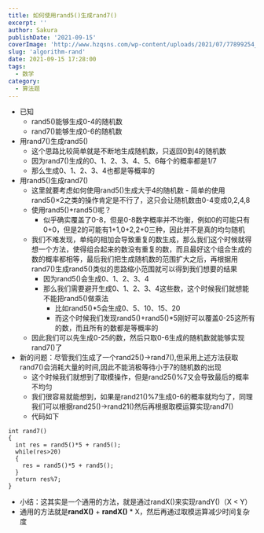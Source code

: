 ```yaml
---
title: 如何使用rand5()生成rand7()
excerpt: '' 
author: Sakura
publishDate: '2021-09-15'
coverImage: 'http://www.hzqsns.com/wp-content/uploads/2021/07/77899254_p0_master1200.jpg' 
slug: 'algorithm-rand'
date: 2021-09-15 17:28:00
tags:
  - 数学
category:
  - 算法题
---
```

<!-- wp:list -->

<ul><li>已知<ul><li>rand5()能够生成0-4的随机数</li><li>rand7()能够生成0-6的随机数</li></ul></li><li>用rand7()生成rand5()<ul><li>这个思路比较简单就是不断地生成随机数，只返回0到4的随机数</li><li>因为rand7()生成的0、1、2、3、4、5、6每个的概率都是1/7</li><li>那么生成0、1、2、3、4也都是等概率的</li></ul></li><li>用rand5()生成rand7()<ul><li>这里就要考虑如何使用rand5()生成大于4的随机数 - 简单的使用rand5()×2之类的操作肯定是不行了，这只会让随机数由0-4变成0,2,4,8</li><li>使用rand5()+rand5()呢？<ul><li>似乎确实覆盖了0-8，但是0-8数字概率并不均衡，例如0的可能只有0+0，但是2的可能有1+1,0+2,2+0三种，因此并不是真的均匀随机 </li></ul></li><li>我们不难发现，单纯的相加会导致重复的数生成，那么我们这个时候就得想一个方法，使得组合起来的数没有重复的数，而且最好这个组合生成的数的概率都相等，最后我们把生成随机数的范围扩大之后，再根据用rand7()生成rand5()类似的思路缩小范围就可以得到我们想要的结果<ul><li>因为rand5()会生成0、1、2、3、4</li><li>那么我们需要避开生成0、1、2、3、4这些数，这个时候我们就想能不能把rand5()做乘法<ul><li>比如rand5()*5会生成0、5、10、15、20</li><li>而这个时候我们发现rand5()+rand5()*5刚好可以覆盖0-25这所有的数，而且所有的数都是等概率的</li></ul></li></ul></li><li>因此我们可以先生成0-25的数，然后只取0-6生成的随机数就能够实现rand7()了</li></ul></li><li>新的问题：尽管我们生成了一个rand25()->rand7(),但采用上述方法获取rand7()会消耗大量的时间,因此不能消极等待小于7的随机数的出现<ul><li>这个时候我们就想到了取模操作，但是rand25()%7又会导致最后的概率不均匀</li><li>我们很容易就能想到，如果是rand21()%7生成0-6的概率就均匀了，同理我们可以根据rand25()->rand21()然后再根据取模运算实现rand7()</li><li>代码如下</li></ul></li></ul>
<!-- /wp:list -->

<!-- wp:code -->

<pre class="wp-block-code"><code>int rand7()
{
  int res = rand5()*5 + rand5();
  while(res>20)
  {
    res = rand5()*5 + rand5();
  }
  return res%7;
}</code></pre>

<!-- /wp:code -->

<!-- wp:list -->

<ul><li>小结：这其实是一个通用的方法，就是通过randX()来实现randY()（X < Y）</li><li>通用的方法就是<strong>randX()</strong> + <strong>randX()</strong> * X，然后再通过取模运算减少时间复杂度</li></ul>
<!-- /wp:list -->

<!-- wp:paragraph -->

<p></p>
<!-- /wp:paragraph -->
